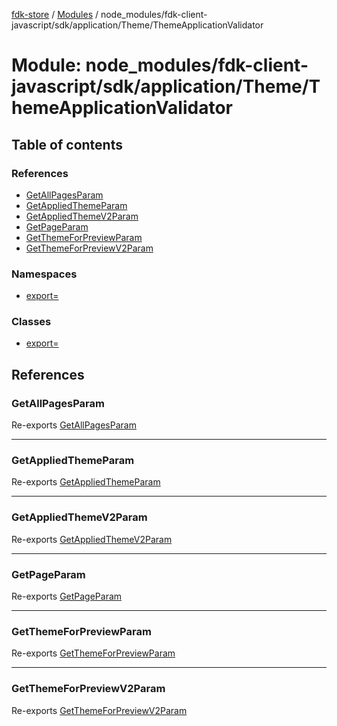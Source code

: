 [fdk-store](../README.md) / [Modules](../modules.md) / node\_modules/fdk-client-javascript/sdk/application/Theme/ThemeApplicationValidator

# Module: node\_modules/fdk-client-javascript/sdk/application/Theme/ThemeApplicationValidator

## Table of contents

### References

- [GetAllPagesParam](node_modules_fdk_client_javascript_sdk_application_Theme_ThemeApplicationValidator.md#getallpagesparam)
- [GetAppliedThemeParam](node_modules_fdk_client_javascript_sdk_application_Theme_ThemeApplicationValidator.md#getappliedthemeparam)
- [GetAppliedThemeV2Param](node_modules_fdk_client_javascript_sdk_application_Theme_ThemeApplicationValidator.md#getappliedthemev2param)
- [GetPageParam](node_modules_fdk_client_javascript_sdk_application_Theme_ThemeApplicationValidator.md#getpageparam)
- [GetThemeForPreviewParam](node_modules_fdk_client_javascript_sdk_application_Theme_ThemeApplicationValidator.md#getthemeforpreviewparam)
- [GetThemeForPreviewV2Param](node_modules_fdk_client_javascript_sdk_application_Theme_ThemeApplicationValidator.md#getthemeforpreviewv2param)

### Namespaces

- [export&#x3D;](node_modules_fdk_client_javascript_sdk_application_Theme_ThemeApplicationValidator.export_.md)

### Classes

- [export&#x3D;](../classes/node_modules_fdk_client_javascript_sdk_application_Theme_ThemeApplicationValidator.export_-1.md)

## References

### GetAllPagesParam

Re-exports [GetAllPagesParam](node_modules_fdk_client_javascript_sdk_application_Theme_ThemeApplicationValidator.export_.md#getallpagesparam)

___

### GetAppliedThemeParam

Re-exports [GetAppliedThemeParam](node_modules_fdk_client_javascript_sdk_application_Theme_ThemeApplicationValidator.export_.md#getappliedthemeparam)

___

### GetAppliedThemeV2Param

Re-exports [GetAppliedThemeV2Param](node_modules_fdk_client_javascript_sdk_application_Theme_ThemeApplicationValidator.export_.md#getappliedthemev2param)

___

### GetPageParam

Re-exports [GetPageParam](node_modules_fdk_client_javascript_sdk_application_Theme_ThemeApplicationValidator.export_.md#getpageparam)

___

### GetThemeForPreviewParam

Re-exports [GetThemeForPreviewParam](node_modules_fdk_client_javascript_sdk_application_Theme_ThemeApplicationValidator.export_.md#getthemeforpreviewparam)

___

### GetThemeForPreviewV2Param

Re-exports [GetThemeForPreviewV2Param](node_modules_fdk_client_javascript_sdk_application_Theme_ThemeApplicationValidator.export_.md#getthemeforpreviewv2param)
